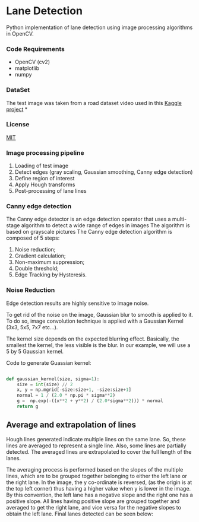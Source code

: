 
# Lane Detection

Python implementation of lane detection using image processing algorithms in OpenCV.


### Code Requirements

* OpenCV (cv2)
* matplotlib
* numpy
### DataSet

The test image was taken from a road dataset video used in this [Kaggle project](https://www.kaggle.com/dpamgautam/video-file-for-lane-detection-project)
*
### License

[MIT](https://choosealicense.com/licenses/mit/)


### Image processing pipeline

1. Loading of test image
2. Detect edges (gray scaling, Gaussian smoothing, Canny edge detection)
3. Define region of interest
4. Apply Hough transforms
5. Post-processing of lane lines 
### Canny edge detection
The Canny edge detector is an edge detection operator that uses a multi-stage algorithm to detect a wide range of edges in images
The algorithm is based on grayscale pictures
The Canny edge detection algorithm is composed of 5 steps:

1. Noise reduction;
2. Gradient calculation;
3. Non-maximum suppression;
4. Double threshold;
5. Edge Tracking by Hysteresis.
### Noise Reduction

Edge detection results are highly sensitive to image noise.

To get rid of the noise on the image, Gaussian blur to smooth is applied to it. To do so, image convolution technique is applied with a Gaussian Kernel (3x3, 5x5, 7x7 etc…). 

The kernel size depends on the expected blurring effect. 
Basically, the smallest the kernel, the less visible is the blur. In our example, we will use a 5 by 5 Gaussian kernel.

Code to generate Guassian kernel: 

```python import numpy as np

def gaussian_kernel(size, sigma=1):
    size = int(size) // 2
    x, y = np.mgrid[-size:size+1, -size:size+1]
    normal = 1 / (2.0 * np.pi * sigma**2)
    g =  np.exp(-((x**2 + y**2) / (2.0*sigma**2))) * normal
    return g
```


    
## Average and extrapolation of lines


Hough lines generated indicate multiple lines on the same lane. So, these lines are averaged to represent a single line. Also, some lines are partially detected. The averaged lines are extrapolated to cover the full length of the lanes.

The averaging process is performed based on the slopes of the multiple lines, which are to be grouped together belonging to either the left lane or the right lane. In the image, the y co-ordinate is reversed, (as the origin is at the top left corner) thus having a higher value when y is lower in the image. By this convention, the left lane has a negative slope and the right one has a positive slope. All lines having positive slope are grouped together and averaged to get the right lane, and vice versa for the negative slopes to obtain the left lane. Final lanes detected can be seen below:
